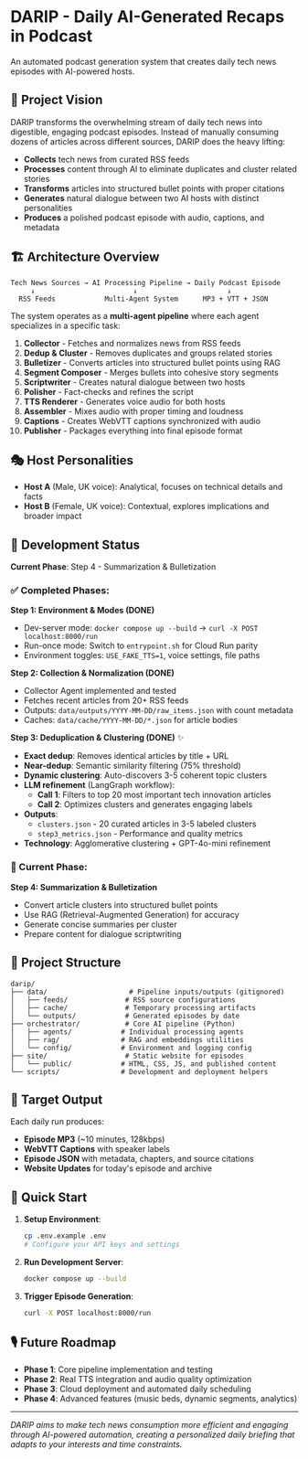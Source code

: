 # DARIP - Daily AI-Generated Recaps in Podcast

An automated podcast generation system that creates daily tech news episodes with AI-powered hosts.

## 🎯 Project Vision

DARIP transforms the overwhelming stream of daily tech news into digestible, engaging podcast episodes. Instead of manually consuming dozens of articles across different sources, DARIP does the heavy lifting:

- **Collects** tech news from curated RSS feeds
- **Processes** content through AI to eliminate duplicates and cluster related stories  
- **Transforms** articles into structured bullet points with proper citations
- **Generates** natural dialogue between two AI hosts with distinct personalities
- **Produces** a polished podcast episode with audio, captions, and metadata

## 🏗️ Architecture Overview

```
Tech News Sources → AI Processing Pipeline → Daily Podcast Episode
     ↓                        ↓                      ↓
  RSS Feeds            Multi-Agent System      MP3 + VTT + JSON
```

The system operates as a **multi-agent pipeline** where each agent specializes in a specific task:

1. **Collector** - Fetches and normalizes news from RSS feeds
2. **Dedup & Cluster** - Removes duplicates and groups related stories
3. **Bulletizer** - Converts articles into structured bullet points using RAG
4. **Segment Composer** - Merges bullets into cohesive story segments
5. **Scriptwriter** - Creates natural dialogue between two hosts
6. **Polisher** - Fact-checks and refines the script
7. **TTS Renderer** - Generates voice audio for both hosts
8. **Assembler** - Mixes audio with proper timing and loudness
9. **Captions** - Creates WebVTT captions synchronized with audio
10. **Publisher** - Packages everything into final episode format

## 🎭 Host Personalities

- **Host A** (Male, UK voice): Analytical, focuses on technical details and facts
- **Host B** (Female, UK voice): Contextual, explores implications and broader impact

## 🚀 Development Status

**Current Phase**: Step 4 - Summarization & Bulletization

### ✅ Completed Phases:

**Step 1: Environment & Modes (DONE)**
- Dev-server mode: `docker compose up --build` → `curl -X POST localhost:8000/run`
- Run-once mode: Switch to `entrypoint.sh` for Cloud Run parity
- Environment toggles: `USE_FAKE_TTS=1`, voice settings, file paths

**Step 2: Collection & Normalization (DONE)**
- Collector Agent implemented and tested
- Fetches recent articles from 20+ RSS feeds
- Outputs: `data/outputs/YYYY-MM-DD/raw_items.json` with count metadata
- Caches: `data/cache/YYYY-MM-DD/*.json` for article bodies

**Step 3: Deduplication & Clustering (DONE)** ✨
- **Exact dedup**: Removes identical articles by title + URL
- **Near-dedup**: Semantic similarity filtering (75% threshold)
- **Dynamic clustering**: Auto-discovers 3-5 coherent topic clusters
- **LLM refinement** (LangGraph workflow):
  - **Call 1**: Filters to top 20 most important tech innovation articles
  - **Call 2**: Optimizes clusters and generates engaging labels
- **Outputs**: 
  - `clusters.json` - 20 curated articles in 3-5 labeled clusters
  - `step3_metrics.json` - Performance and quality metrics
- **Technology**: Agglomerative clustering + GPT-4o-mini refinement

### 🔄 Current Phase:

**Step 4: Summarization & Bulletization**
- Convert article clusters into structured bullet points
- Use RAG (Retrieval-Augmented Generation) for accuracy
- Generate concise summaries per cluster
- Prepare content for dialogue scriptwriting

## 📁 Project Structure

```
darip/
├── data/                    # Pipeline inputs/outputs (gitignored)
│   ├── feeds/              # RSS source configurations
│   ├── cache/              # Temporary processing artifacts  
│   └── outputs/            # Generated episodes by date
├── orchestrator/           # Core AI pipeline (Python)
│   ├── agents/            # Individual processing agents
│   ├── rag/               # RAG and embeddings utilities
│   └── config/            # Environment and logging config
├── site/                   # Static website for episodes
│   └── public/            # HTML, CSS, JS, and published content
└── scripts/               # Development and deployment helpers
```

## 🎯 Target Output

Each daily run produces:
- **Episode MP3** (~10 minutes, 128kbps)
- **WebVTT Captions** with speaker labels
- **Episode JSON** with metadata, chapters, and source citations
- **Website Updates** for today's episode and archive

## 🔧 Quick Start

1. **Setup Environment**:
   ```bash
   cp .env.example .env
   # Configure your API keys and settings
   ```

2. **Run Development Server**:
   ```bash
   docker compose up --build
   ```

3. **Trigger Episode Generation**:
   ```bash
   curl -X POST localhost:8000/run
   ```

## 🎙️ Future Roadmap

- **Phase 1**: Core pipeline implementation and testing
- **Phase 2**: Real TTS integration and audio quality optimization  
- **Phase 3**: Cloud deployment and automated daily scheduling
- **Phase 4**: Advanced features (music beds, dynamic segments, analytics)

---

*DARIP aims to make tech news consumption more efficient and engaging through AI-powered automation, creating a personalized daily briefing that adapts to your interests and time constraints.*
